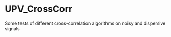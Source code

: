 # UPV_CrossCorr
Some tests of different cross-correlation algorithms on noisy and dispersive signals

